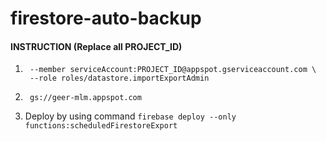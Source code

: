# firestore-auto-backup

#### INSTRUCTION (Replace all PROJECT_ID)
1. ```gcloud projects add-iam-policy-binding PROJECT_ID \
    --member serviceAccount:PROJECT_ID@appspot.gserviceaccount.com \
    --role roles/datastore.importExportAdmin
    ```
2. ```gsutil iam ch serviceAccount:PROJECT_ID@appspot.gserviceaccount.com:admin \
    gs://geer-mlm.appspot.com
    ```
3. Deploy by using command ```firebase deploy --only functions:scheduledFirestoreExport```
